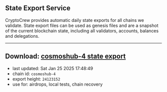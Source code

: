## State Export Service
CryptoCrew provides automatic daily state exports for all chains we validate. State export files can be used as genesis files and are a snapshot of the current blockchain state, including all validators, accounts, balances and delegations.

---
**Download: [cosmoshub-4 state export](https://dl-eu2.ccvalidators.com/SERVICE/cosmoshub/cosmoshub-4_export_24123152.json)**
---

- last updated: Sat Jan 25 2025 17:48:49
- chain id: `cosmoshub-4`
- export height: `24123152`
- use for: airdrops, local tests, chain recovery
